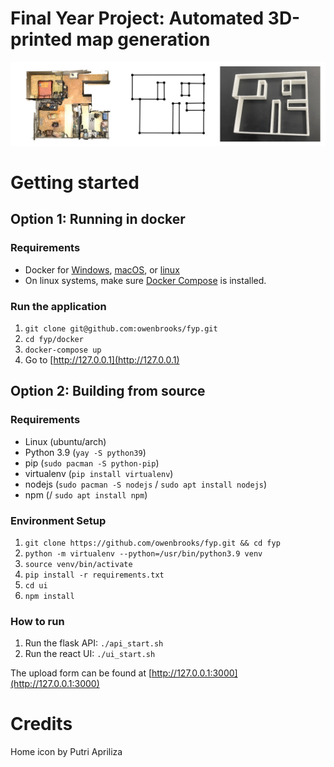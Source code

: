# Final Year Project: Automated 3D-printed map generation

![Left: LiDAR scan of an apartment, Center: Dots joined by lines in the shape of the apartment walls, Right: 3D print of the apartment walls](assets/scan-edit-print.jpg)

# Getting started
## Option 1: Running in docker
### Requirements
- Docker for [Windows](https://docs.docker.com/desktop/install/windows-install/), [macOS](https://docs.docker.com/desktop/install/mac-install/), or [linux](https://docs.docker.com/engine/install/ubuntu/)
- On linux systems, make sure [Docker Compose](https://docs.docker.com/compose/install/) is installed.

### Run the application
1. `git clone git@github.com:owenbrooks/fyp.git`
2. `cd fyp/docker`
3. `docker-compose up`
4. Go to [http://127.0.0.1](http://127.0.0.1)

## Option 2: Building from source

### Requirements
- Linux (ubuntu/arch)
- Python 3.9 (`yay -S python39`)
- pip (`sudo pacman -S python-pip`)
- virtualenv (`pip install virtualenv`)
- nodejs (`sudo pacman -S nodejs` / `sudo apt install nodejs`)
- npm (/ `sudo apt install npm`)

### Environment Setup
1. `git clone https://github.com/owenbrooks/fyp.git && cd fyp`
2. `python -m virtualenv --python=/usr/bin/python3.9 venv`
3. `source venv/bin/activate`
4. `pip install -r requirements.txt`
5. `cd ui`
6. `npm install`

### How to run 

1. Run the flask API: `./api_start.sh`
2. Run the react UI: `./ui_start.sh`

The upload form can be found at [http://127.0.0.1:3000](http://127.0.0.1:3000)

# Credits
Home icon by Putri Apriliza
